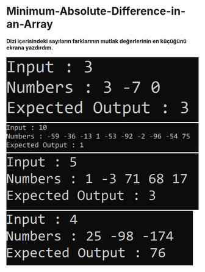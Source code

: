 # Minimum-Absolute-Difference-in-an-Array

<b>Dizi içerisindeki sayıların farklarının mutlak değerlerinin en küçüğünü ekrana yazdırdım.</b><br><br>
 <img src="images/1.png" ><br>
 <img src="images/2.png" ><br>
  <img src="images/3.png" ><br>
   <img src="images/4.png" ><br>
